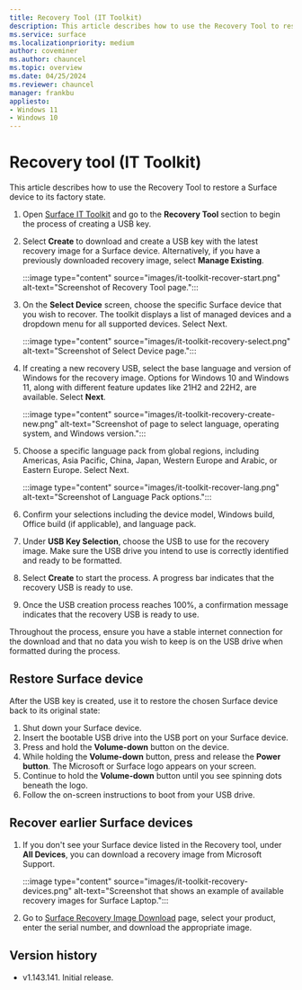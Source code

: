 ```yaml
---
title: Recovery Tool (IT Toolkit)
description: This article describes how to use the Recovery Tool to restore a Surface device to its factory state. 
ms.service: surface
ms.localizationpriority: medium
author: coveminer
ms.author: chauncel
ms.topic: overview
ms.date: 04/25/2024
ms.reviewer: chauncel
manager: frankbu
appliesto:
- Windows 11
- Windows 10
---
```


# Recovery tool (IT Toolkit)

This article describes how to use the Recovery Tool to restore a Surface device to its factory state. 

1. Open [Surface IT Toolkit](surface-it-toolkit.md) and go to the **Recovery Tool** section  to begin the process of creating a USB key.

2. Select **Create** to download and create a USB key with the latest recovery image for a Surface device. Alternatively, if you have a previously downloaded recovery image, select **Manage Existing**.

    :::image type="content" source="images/it-toolkit-recover-start.png" alt-text="Screenshot of Recovery Tool page.":::

3. On the **Select Device** screen, choose the specific Surface device that you wish to recover. The toolkit displays a list of managed devices and a dropdown menu for all supported devices. Select Next.

    :::image type="content" source="images/it-toolkit-recovery-select.png" alt-text="Screenshot of Select Device page.":::

4. If creating a new recovery USB, select the base language and version of Windows for the recovery image. Options for Windows 10 and Windows 11, along with different feature updates like 21H2 and 22H2, are available. Select **Next**.

    :::image type="content" source="images/it-toolkit-recovery-create-new.png" alt-text="Screenshot of page to select language, operating system, and Windows version.":::

5. Choose a specific language pack from global regions, including Americas, Asia Pacific, China, Japan, Western Europe and Arabic, or Eastern Europe. Select Next.

    :::image type="content" source="images/it-toolkit-recover-lang.png" alt-text="Screenshot of Language Pack options.":::

6. Confirm your selections including the device model, Windows build, Office build (if applicable), and language pack. 
7. Under **USB Key Selection**, choose the USB to use for the recovery image. Make sure the USB drive you intend to use is correctly identified and ready to be formatted.
8. Select **Create** to start the process. A progress bar indicates that the recovery USB is ready to use.
9. Once the USB creation process reaches 100%, a confirmation message indicates that the recovery USB is ready to use.

Throughout the process, ensure you have a stable internet connection for the download and that no data you wish to keep is on the USB drive when formatted during the process.

## Restore Surface device

After the USB key is created, use it to restore the chosen Surface device back to its original state:

1. Shut down your Surface device.
2. Insert the bootable USB drive into the USB port on your Surface device.
3. Press and hold the **Volume-down** button on the device.
4. While holding the **Volume-down** button, press and release the **Power button**. The Microsoft or Surface logo appears on your screen.
5. Continue to hold the **Volume-down** button until you see spinning dots beneath the logo.
6. Follow the on-screen instructions to boot from your USB drive.

## Recover earlier Surface devices

1. If you don't see your Surface device listed in the Recovery tool, under **All Devices**, you can download a recovery image from Microsoft Support. 

    :::image type="content" source="images/it-toolkit-recovery-devices.png" alt-text="Screenshot that shows an example of available recovery images for Surface Laptop.":::

2. Go to [Surface Recovery Image Download](https://support.microsoft.com/surface-recovery-image) page, select your product, enter the serial number, and download the appropriate image. 

## Version history

- v1.143.141. Initial release.